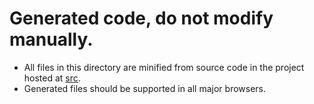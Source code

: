 # Generated code, do not modify manually.

 - All files in this directory are minified from source code in the project hosted at [src](../src).
 - Generated files should be supported in all major browsers.